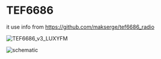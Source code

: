 # TEF6686
it use info from https://github.com/makserge/tef6686_radio

![TEF6686_v3_LUXYFM](https://github.com/tehniq3/TEF6686/blob/master/tef6686_v3_LUXYFM.jpg)

![schematic](https://github.com/tehniq3/TEF6686/blob/master/TEF6686_Mega_LCD2004_i2c.png)
